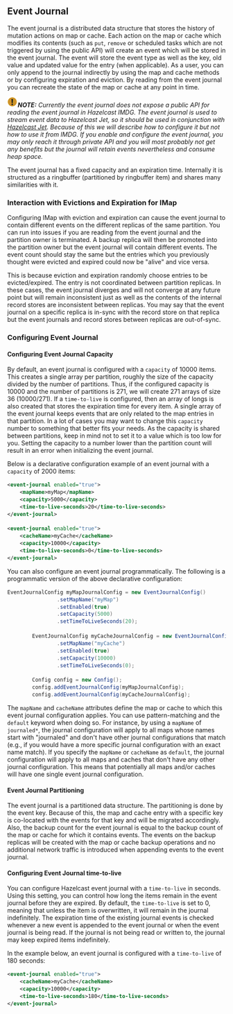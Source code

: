 ## Event Journal

The event journal is a distributed data structure that stores the history of mutation actions on map or cache. Each action on the map or cache which modifies its contents (such as `put`, `remove` or scheduled tasks which are not triggered by using the public API) will create an event which will be stored in the event journal. The event will store the event type as well as the key, old value and updated value for the entry (when applicable). As a user, you can only append to the journal indirectly by using the map and cache methods or by configuring expiration and eviction.  By reading from the event journal you can recreate the state of the map or cache at any point in time. 

![image](images/NoteSmall.jpg)***NOTE:*** *Currently the event journal does not expose a public API for reading the event journal in Hazelcast IMDG. The event journal is used to stream event data to Hazelcast Jet, so it should be used in conjunction with [Hazelcast Jet](http://jet.hazelcast.org/). Because of this we will describe how to configure it but not how to use it from IMDG. If you enable and configure the event journal, you may only reach it through private API and you will most probably not get any benefits but the journal will retain events nevertheless and consume heap space.*

The event journal has a fixed capacity and an expiration time. Internally it is structured as a ringbuffer (partitioned by ringbuffer item) and shares many similarities with it.
 
### Interaction with Evictions and Expiration for IMap
 
Configuring IMap with eviction and expiration can cause the event journal to contain different events on the different replicas of the same partition. You can run into issues if you are reading from the event journal and the partition owner is terminated. A backup replica will then be promoted into the partition owner but the event journal will contain different events. The event count should stay the same but the entries which you previously thought were evicted and expired could now be "alive" and vice versa.

This is because eviction and expiration randomly choose entries to be evicted/expired. The entry is not coordinated between partition replicas. In these cases, the event journal diverges and will not converge at any future point but will remain inconsistent just as well as the contents of the internal record stores are inconsistent between replicas. You may say that the event journal on a specific replica is in-sync with the record store on that replica but the event journals and record stores between replicas are out-of-sync. 

### Configuring Event Journal

#### Configuring Event Journal Capacity

By default, an event journal is configured with a `capacity` of 10000 items. This creates a single array per partition, roughly the size of the capacity divided by the number of partitions. Thus, if the configured capacity is 10000 and the number of partitions is 271, we will create 271 arrays of size 36 (10000/271). If 
a `time-to-live` is configured, then an array of longs is also created that stores the expiration time for every item. 
A single array of the event journal keeps events that are only related to the map entries in that partition. In a lot of cases you may want to change this `capacity` number to something that better fits your needs. As the capacity is shared between partitions, keep in mind not to set it to a value which is too low for you. Setting the capacity to a number lower than the partition count will result in an error when initializing the event journal. 

Below is a declarative configuration example of an event journal with a `capacity` of 2000 items:

```xml
<event-journal enabled="true">
    <mapName>myMap</mapName>
    <capacity>5000</capacity>
    <time-to-live-seconds>20</time-to-live-seconds>
</event-journal>

<event-journal enabled="true">
    <cacheName>myCache</cacheName>
    <capacity>10000</capacity>
    <time-to-live-seconds>0</time-to-live-seconds>
</event-journal>
``` 

You can also configure an event journal programmatically. The following is a programmatic version of the above declarative configuration:

```java
EventJournalConfig myMapJournalConfig = new EventJournalConfig()
                .setMapName("myMap")
                .setEnabled(true)
                .setCapacity(5000)
                .setTimeToLiveSeconds(20);

        EventJournalConfig myCacheJournalConfig = new EventJournalConfig()
                .setMapName("myCache")
                .setEnabled(true)
                .setCapacity(10000)
                .setTimeToLiveSeconds(0);
        
        Config config = new Config();
        config.addEventJournalConfig(myMapJournalConfig);
        config.addEventJournalConfig(myCacheJournalConfig);
```


The `mapName` and `cacheName` attributes define the map or cache to which this event journal configuration applies. You can use pattern-matching and the `default` keyword when doing so. For instance, by using a `mapName` of `journaled*`, the journal configuration will apply to all maps whose names start with "journaled" and don't have other journal configurations that match (e.g., if you would have a more specific journal configuration with an exact name match). If you specify the `mapName` or `cacheName` as `default`, the journal configuration will apply to all maps and caches that don't have any other journal configuration. This means that potentially all maps and/or caches will have one single event journal configuration.


#### Event Journal Partitioning

The event journal is a partitioned data structure. The partitioning is done by the event key. Because of this, the map and cache entry with a specific key is co-located with the events for that key and will be migrated accordingly.
Also, the backup count for the event journal is equal to the backup count of the map or cache for which it contains events. The events on the backup replicas will be created with the map or cache backup operations and no additional network traffic is introduced when appending events to the event journal. 

#### Configuring Event Journal time-to-live

You can configure Hazelcast event journal with a `time-to-live` in seconds. Using this setting, you can control how long the items remain in 
the event journal before they are expired. By default, the `time-to-live` is set to 0, meaning that unless the item is overwritten, 
it will remain in the journal indefinitely. The expiration time of the existing journal events is checked whenever a new event is appended to the event journal or when the event journal is being read. If the journal is not being read or written to, the journal may keep expired items indefinitely. 

In the example below, an event journal is configured with a `time-to-live` of 180 seconds:

```xml
<event-journal enabled="true">
    <cacheName>myCache</cacheName>
    <capacity>10000</capacity>
    <time-to-live-seconds>180</time-to-live-seconds>
</event-journal>
```

